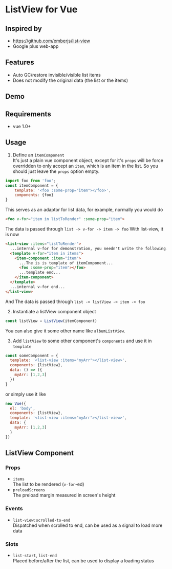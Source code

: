 # ListView for Vue

## Inspired by
- https://github.com/emberjs/list-view
- Google plus web-app

## Features
- Auto GC/restore invisible/visible list items
- Does not modify the original data (the list or the items)

## Demo 


## Requirements
- vue 1.0+

## Usage
1. Define an `itemComponent`  
It's just a plain vue component object, except for it's `props` will
be force overridden to only accept an `item`, which is an item in
the list. So you should just leave the `props` option empty.
```javascript
import foo from 'foo';
const itemComponent = {
    template: '<foo :some-prop="item"></foo>',
    components: {foo}
}
```
This serves as an adaptor for list data, for example, normally you would do
```html
<foo v-for="item in listToRender" :some-prop="item">
```
The data is passed through `list -> v-for -> item -> foo`
With list-view, it is now
```html
<list-view :items="listToRender">
  ...internal v-for for demonstration, you needn't write the following...
  <template v-for="item in items">
    <item-component :item="item">
      ...The is is template of itemComponent...
      <foo :some-prop="item"></foo>
      ...template end...
    </item-component>
  </template>
  ...internal v-for end...
</list-view>
```
And The data is passed through `list -> listView -> item -> foo`

2. Instantiate a listView component object  
```javascript
const listView = ListView(itemComponent)
```  
You can also give it some other name like `albumListView`.  

3. Add `listView` to some other component's `components` and use it in `template`
```javascript
const someComponent = {
  template: '<list-view :items="myArr"></list-view>',
  components: {listView},
  data: () => ({
    myArr: [1,2,3]
  })
}
```
or simply use it like
```javascript
new Vue({
  el: 'body',
  components: {listView},
  template: '<list-view :items="myArr"></list-view>',
  data: {
    myArr: [1,2,3]
  }
})
```


## ListView Component

### Props
- `items`  
The list to be rendered (`v-for`-ed)
- `preloadScreens`  
The preload margin measured in screen's height  

### Events
- `list-view:scrolled-to-end`  
Dispatched when scrolled to end, can be used as a signal to load more data

### Slots
- `list-start`, `list-end`  
Placed before/after the list, can be used to display a loading status